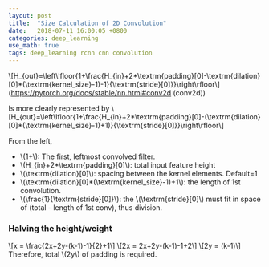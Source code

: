 ```yaml
---
layout: post
title:  "Size Calculation of 2D Convolution"
date:   2018-07-11 16:00:05 +0800
categories: deep_learning
use_math: true
tags: deep_learning rcnn cnn convolution
---
```


\\[H\_\{out\}=\left\lfloor\{1+\frac\{H\_\{in\}+2*\textrm\{padding\}[0]-\textrm\{dilation\}[0]\*(\textrm\{kernel_size\}-1)-1\}\{\textrm\{stride\}[0]\}\}\right\rfloor\\]
(<a href="https://pytorch.org/docs/stable/nn.html#conv2d" target="_blank">https://pytorch.org/docs/stable/nn.html#conv2d (conv2d)</a>)

Is more clearly represented by
\\[H\_\{out\}=\left\lfloor\{1+\frac\{H\_\{in\}+2*\textrm\{padding\}[0]-(\textrm\{dilation\}[0]\*(\textrm\{kernel_size\}-1)+1)\}\{\textrm\{stride\}[0]\}\}\right\rfloor\\]

From the left,
* \\(1+\\): The first, leftmost convolved filter.
* \\(H\_\{in\}+2*\textrm\{padding\}[0]\\): total input feature height
* \\(\textrm\{dilation\}[0]\\): spacing between the kernel elements. Default=1
* \\(\textrm\{dilation\}[0]\*(\textrm\{kernel_size\}-1)+1\\): the length of 1st convolution. 
* \\(\frac\{1\}\{\textrm\{stride\}[0]\}\\): the \\(\textrm\{stride\}[0]\\) must fit in space of (total - length of 1st conv), thus division.

### Halving the height/weight

\\[x = \frac\{2x+2y-(k-1)-1\}\{2\}+1\\]
\\[2x = 2x+2y-(k-1)-1+2\\]
\\[2y = (k-1)\\]
Therefore, total \\(2y\\) of padding is required.
